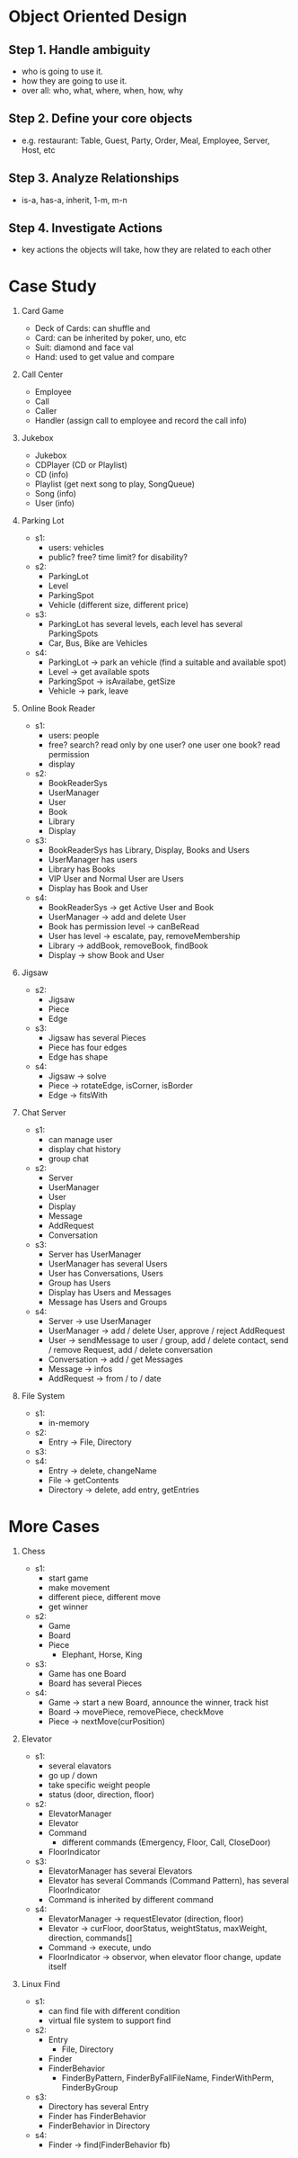 # Object Oriented Design

## Step 1. Handle ambiguity
* who is going to use it.
* how they are going to use it.
* over all: who, what, where, when, how, why

## Step 2. Define your core objects
* e.g. restaurant: Table, Guest, Party, Order, Meal, Employee, Server, Host, etc

## Step 3. Analyze Relationships
* is-a, has-a, inherit, 1-m, m-n

## Step 4. Investigate Actions
* key actions the objects will take, how they are related to each other


# Case Study
1. Card Game
    * Deck of Cards: can shuffle and 
    * Card: can be inherited by poker, uno, etc
    * Suit: diamond and face val
    * Hand: used to get value and compare

1. Call Center
    * Employee
    * Call
    * Caller
    * Handler (assign call to employee and record the call info)

1. Jukebox
    * Jukebox 
    * CDPlayer (CD or Playlist)
    * CD (info)
    * Playlist (get next song to play, SongQueue)
    * Song (info)
    * User (info)

1. Parking Lot
    * s1: 
        * users: vehicles
        * public? free? time limit? for disability? 
    * s2:
        * ParkingLot
        * Level
        * ParkingSpot
        * Vehicle (different size, different price)
    * s3:
        * ParkingLot has several levels, each level has several ParkingSpots
        * Car, Bus, Bike are Vehicles
    * s4:
        * ParkingLot -> park an vehicle (find a suitable and available spot)
        * Level -> get available spots
        * ParkingSpot -> isAvailabe, getSize
        * Vehicle -> park, leave

1. Online Book Reader
    * s1: 
        * users: people 
        * free? search? read only by one user? one user one book? read permission
        * display
    * s2:
        * BookReaderSys
        * UserManager
        * User
        * Book
        * Library
        * Display
    * s3:
        * BookReaderSys has Library, Display, Books and Users
        * UserManager has users
        * Library has Books
        * VIP User and Normal User are Users
        * Display has Book and User
    * s4:
        * BookReaderSys -> get Active User and Book
        * UserManager -> add and delete User
        * Book has permission level -> canBeRead
        * User has level -> escalate, pay, removeMembership
        * Library -> addBook, removeBook, findBook
        * Display -> show Book and User 

1. Jigsaw
    * s2:
        * Jigsaw
        * Piece
        * Edge
    * s3:
        * Jigsaw has several Pieces
        * Piece has four edges
        * Edge has shape
    * s4: 
        * Jigsaw -> solve
        * Piece -> rotateEdge, isCorner, isBorder
        * Edge -> fitsWith

1. Chat Server
    * s1: 
        * can manage user
        * display chat history 
        * group chat
    * s2: 
        * Server
        * UserManager
        * User
        * Display
        * Message
        * AddRequest
        * Conversation
    * s3:
        * Server has UserManager
        * UserManager has several Users
        * User has Conversations, Users
        * Group has Users
        * Display has Users and Messages
        * Message has Users and Groups
    * s4:
        * Server -> use UserManager 
        * UserManager -> add / delete User, approve / reject AddRequest
        * User -> sendMessage to user / group, add / delete contact, send / remove Request, add / delete conversation
        * Conversation -> add / get Messages
        * Message -> infos
        * AddRequest -> from / to / date

1. File System
    * s1: 
        * in-memory
    * s2:
        * Entry -> File, Directory
    * s3:
    * s4: 
        * Entry -> delete, changeName
        * File -> getContents
        * Directory -> delete, add entry, getEntries

# More Cases
1. Chess
    * s1:
        * start game
        * make movement
        * different piece, different move
        * get winner
    * s2:
        * Game
        * Board
        * Piece
            * Elephant, Horse, King
    * s3:
        * Game has one Board
        * Board has several Pieces
    * s4:
        * Game -> start a new Board, announce the winner, track hist
        * Board -> movePiece, removePiece, checkMove
        * Piece -> nextMove(curPosition)

1. Elevator
    * s1: 
        * several elavators
        * go up / down
        * take specific weight people
        * status (door, direction, floor)
    * s2:
        * ElevatorManager
        * Elevator
        * Command
            * different commands (Emergency, Floor, Call, CloseDoor)
        * FloorIndicator
    * s3:
        * ElevatorManager has several Elevators
        * Elevator has several Commands (Command Pattern), has several FloorIndicator
        * Command is inherited by different command
    * s4:
        * ElevatorManager -> requestElevator (direction, floor)
        * Elevator -> curFloor, doorStatus, weightStatus, maxWeight, direction, commands[]
        * Command -> execute, undo 
        * FloorIndicator -> observor, when elevator floor change, update itself

1. Linux Find
    * s1: 
        * can find file with different condition
        * virtual file system to support find 
    * s2: 
        * Entry
            * File, Directory
        * Finder
        * FinderBehavior
            * FinderByPattern, FinderByFallFileName, FinderWithPerm, FinderByGroup
    * s3: 
        * Directory has several Entry
        * Finder has FinderBehavior
        * FinderBehavior in Directory
    * s4:
        * Finder -> find(FinderBehavior fb)
